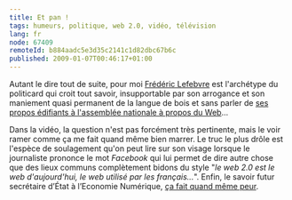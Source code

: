 ```yaml
---
title: Et pan !
tags: humeurs, politique, web 2.0, vidéo, télévision
lang: fr
node: 67409
remoteId: b884aadc5e3d35c2141c1d82dbc67b6c
published: 2009-01-07T00:46:17+01:00
---
```


<div class="video">
	<object width="425" height="344" type="application/x-shockwave-flash" data="http://www.youtube.com/v/xQF5BJMRQkw&amp;hl=fr&amp;fs=1">
		<param name="movie" value="http://www.youtube.com/v/xQF5BJMRQkw&amp;hl=fr&amp;fs=1"></param>
		<param name="allowfullscreen" value="true"></param>
	</object>
</div>


Autant le dire tout de suite, pour moi [Frédéric Lefebvre](http://fr.wikipedia.org/wiki/Fr%C3%A9d%C3%A9ric_Lefebvre) est l'archétype du politicard qui croit tout savoir, insupportable par son arrogance et son maniement quasi permanent de la langue de bois et sans parler de [ses propos édifiants à l'assemblée nationale à propos du Web](http://www.pcinpact.com/actu/news/47913-frederic-lefebvre-internet-mafia-drogue.htm)...


Dans la vidéo, la question n'est pas forcément très pertinente, mais le voir ramer comme ça me fait quand même bien marrer. Le truc le plus drôle est l'espèce de soulagement qu'on peut lire sur son visage lorsque le journaliste prononce le mot *Facebook* qui lui permet de dire autre chose que des lieux communs complètement bidons du style &quot;*le web 2.0 est le web d'aujourd'hui, le web utilisé par les français...*&quot;. Enfin, le savoir futur secrétaire d’État à l’Economie Numérique, [ça fait quand même peur](http://padawan.info/fr/politique/frederic_lefebvre_et_le_web.html).

